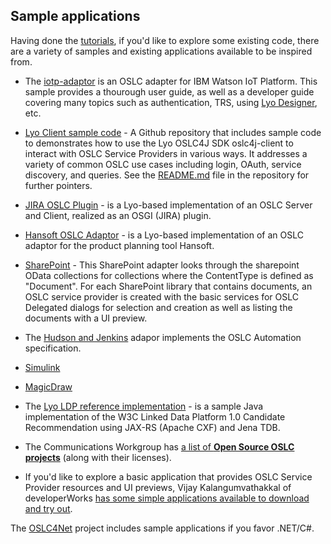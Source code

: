 ## Sample applications

Having done the [tutorials](./tutorials), if you'd like to explore some existing code, there are a variety of samples and existing applications available to be inspired from.

* The [iotp-adaptor](./iotp-adaptor-sample) is an OSLC adapter for IBM Watson IoT Platform. This sample provides a thourough user guide, as well as a developer guide covering many topics such as authentication, TRS, using [Lyo Designer](./eclipse_lyo/eclipse-lyo#lyo-designer), etc.
* [Lyo Client sample code](https://github.com/OSLC/lyo-samples) - A Github repository that includes sample code to demonstrates how to use the Lyo OSLC4J SDK oslc4j-client to interact with OSLC Service Providers in various ways. It addresses a variety of common OSLC use cases including login, OAuth, service discovery, and queries. See the [README.md](https://github.com/OSLC/lyo-samples/blob/master/README.md) file in the repository for further pointers.
* [JIRA OSLC Plugin](https://github.com/Ericsson/jira-oslc-plugin) - is a Lyo-based implementation of an OSLC Server and Client, realized as an OSGI (JIRA) plugin.
* [Hansoft OSLC Adaptor](https://github.com/Ericsson/hansoft-oslc-adapter) - is a Lyo-based implementation of an OSLC adaptor for the product planning tool Hansoft.
* [SharePoint](https://wiki.eclipse.org/Lyo/SharepointAdapter) - This SharePoint adapter looks through the sharepoint OData collections for collections where the ContentType is defined as "Document". For each SharePoint library that contains documents, an OSLC service provider is created with the basic services for OSLC Delegated dialogs for selection and creation as well as listing the documents with a UI preview.
* The [Hudson and Jenkins](https://wiki.eclipse.org/Lyo/JenkinsPlugin) adapor implements the OSLC Automation specification.
* [Simulink](https://wiki.eclipse.org/Lyo/Simulink)
* [MagicDraw](https://wiki.eclipse.org/Lyo/MagicDraw)
* The [Lyo LDP reference implementation](https://wiki.eclipse.org/Lyo/BuildLDPSample) - is a sample Java implementation of the W3C Linked Data Platform 1.0 Candidate Recommendation using JAX-RS (Apache CXF) and Jena TDB.



* The Communications Workgroup has [a list of **Open Source OSLC projects**](https://archive.open-services.net/wiki/communications/Open-source-software-and-tools/) (along with their licenses).
* If you'd like to explore a basic application that provides OSLC Service Provider resources and UI previews, Vijay Kalangumvathakkal of developerWorks [has some simple applications available to download and try out](https://www.ibm.com/developerworks/mydeveloperworks/blogs/69ec672c-dd6b-443d-add8-bb9a9a490eba/entry/build_your_own_serviceprovider_that_provides_resource_preview_based_on_oslc_specifications_in_no_time4?lang=en).

The [OSLC4Net](https://github.com/OSLC/oslc4net) project includes sample applications if you favor .NET/C#.
